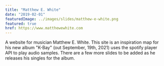 ```yaml
---
title: "Matthew E. White"
date: "2019-02-01"
featuredImage: ../images/slides/matthew-e-white.png
featured: true
href: https://www.matthewewhite.com
---
```

A website for musician Matthew E. White. This site is an inspiration map for his new album "K-Bay" (out September, 19th, 2021) uses the spotify player API to play audio samples. There are a few more slides to be added as he releases his singles for the album.
